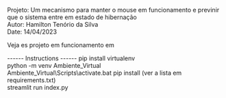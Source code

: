 Projeto: Um mecanismo para manter o mouse em funcionamento e previnir que o sistema entre em estado de hibernação  
Autor: Hamilton Tenório da Silva  
Date: 14/04/2023  

Veja es projeto em funcionamento em 

------ Instructions ------
pip install virtualenv  
python -m venv Ambiente_Virtual  
Ambiente_Virtual\Scripts\activate.bat
pip install <packages> (ver a lista em requirements.txt)  
streamlit run index.py    
